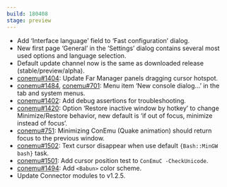```yaml
---
build: 180408
stage: preview
---
```


* Add ‘Interface language’ field to ‘Fast configuration’ dialog.
* New first page ‘General’ in the ‘Settings’ dialog contains several most used options and language selection.
* Default update channel now is the same as downloaded release (stable/preview/alpha).
* [conemu#1404](https://github.com/Maximus5/ConEmu/issues/1404): Update Far Manager panels dragging cursor hotspot.
* [conemu#1484](https://github.com/Maximus5/ConEmu/issues/1484), [conemu#701](https://github.com/Maximus5/ConEmu/issues/701): Menu item ‘New console dialog...’ in the tab and system menus.
* [conemu#1402](https://github.com/Maximus5/ConEmu/issues/1402): Add debug assertions for troubleshooting.
* [conemu#1420](https://github.com/Maximus5/ConEmu/issues/1420): Option ‘Restore inactive window by hotkey’ to change Minimize/Restore behavior, new default is ‘if out of focus, minimize instead of focus’.
* [conemu#751](https://github.com/Maximus5/ConEmu/issues/751): Minimizing ConEmu (Quake animation) should return focus to the previous window.
* [conemu#1502](https://github.com/Maximus5/ConEmu/issues/1502): Text cursor disappear when use default `{Bash::MinGW bash}` task.
* [conemu#1501](https://github.com/Maximus5/ConEmu/issues/1501): Add cursor position test to `ConEmuC -CheckUnicode`.
* [conemu#1494](https://github.com/Maximus5/ConEmu/issues/1494): Add `<Babun>` color scheme.
* Update Connector modules to v1.2.5.
